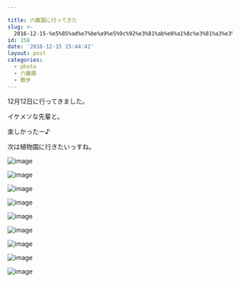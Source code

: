 ```yaml
---

title: 六義園に行ってきた
slug: >-
  2016-12-15-%e5%85%ad%e7%be%a9%e5%9c%92%e3%81%ab%e8%a1%8c%e3%81%a3%e3%81%a6%e3%81%8d%e3%81%9f
id: 158
date: '2016-12-15 15:44:42'
layout: post
categories:
  - photo
  - 六義園
  - 散歩
---
```


12月12日に行ってきました。

イケメソな先輩と。

楽しかったー♪

次は植物園に行きたいっすね。

![image](https://cdn-ak.f.st-hatena.com/images/fotolife/p/peipeipe/20190630/20190630171954.jpg)

![image](https://cdn-ak.f.st-hatena.com/images/fotolife/p/peipeipe/20190630/20190630172504.jpg)

![image](https://cdn-ak.f.st-hatena.com/images/fotolife/p/peipeipe/20190630/20190630165847.jpg)

![image](https://cdn-ak.f.st-hatena.com/images/fotolife/p/peipeipe/20190630/20190630170353.jpg)

![image](https://cdn-ak.f.st-hatena.com/images/fotolife/p/peipeipe/20190630/20190630170922.jpg)

![image](https://cdn-ak.f.st-hatena.com/images/fotolife/p/peipeipe/20190630/20190630171610.jpg)

![image](https://cdn-ak.f.st-hatena.com/images/fotolife/p/peipeipe/20190630/20190630170728.jpg)

![image](https://cdn-ak.f.st-hatena.com/images/fotolife/p/peipeipe/20190630/20190630170348.jpg)

![image](https://cdn-ak.f.st-hatena.com/images/fotolife/p/peipeipe/20190630/20190630171528.jpg)
